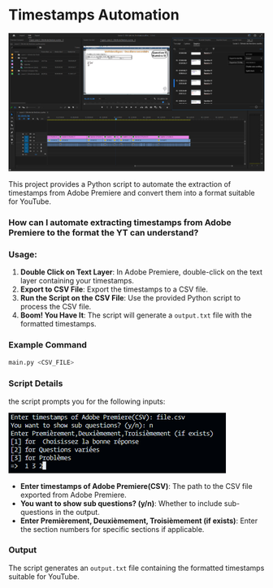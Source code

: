 # Timestamps Automation

![2be3f1e2411312a667e52774a9760b70.png](_resources/2be3f1e2411312a667e52774a9760b70.png)

This project provides a Python script to automate the extraction of timestamps from Adobe Premiere and convert them into a format suitable for YouTube.

### How can I automate extracting timestamps from Adobe Premiere to the format the YT can understand?

### **Usage:**

1.  **Double Click on Text Layer**: In Adobe Premiere, double-click on the text layer containing your timestamps.
2.  **Export to CSV File**: Export the timestamps to a CSV file.
3.  **Run the Script on the CSV File**: Use the provided Python script to process the CSV file.
4.  **Boom! You Have It**: The script will generate a `output.txt` file with the formatted timestamps.

### Example Command

```python
main.py <CSV_FILE>
```

### Script Details

the script prompts you for the following inputs:

![f05896ad64505eae664bd5817cc363ac.png](_resources/f05896ad64505eae664bd5817cc363ac.png)

- **Enter timestamps of Adobe Premiere(CSV)**: The path to the CSV file exported from Adobe Premiere.
- **You want to show sub questions? (y/n)**: Whether to include sub-questions in the output.
- **Enter Premièrement, Deuxièmement, Troisièmement (if exists)**: Enter the section numbers for specific sections if applicable.

### Output

The script generates an `output.txt` file containing the formatted timestamps suitable for YouTube.
